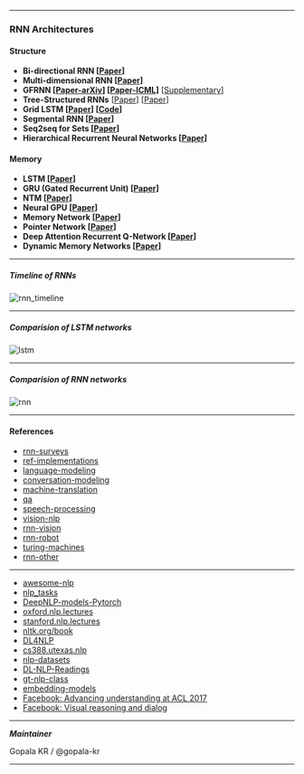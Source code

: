 


------------------


### RNN Architectures

#### Structure

* **Bi-directional RNN [[Paper](http://www.di.ufpe.br/~fnj/RNA/bibliografia/BRNN.pdf)]**
* **Multi-dimensional RNN [[Paper](http://arxiv.org/pdf/0705.2011.pdf)]**
* **GFRNN [[Paper-arXiv](http://arxiv.org/pdf/1502.02367)] [[Paper-ICML](http://jmlr.org/proceedings/papers/v37/chung15.pdf)]** [[Supplementary](http://jmlr.org/proceedings/papers/v37/chung15-supp.pdf)]
* **Tree-Structured RNNs**  [[Paper](http://arxiv.org/pdf/1503.00075)]  [[Paper](http://arxiv.org/pdf/1506.04834)]
* **Grid LSTM [[Paper](http://arxiv.org/pdf/1507.01526)] [[Code](https://github.com/coreylynch/grid-lstm)]**
* **Segmental RNN [[Paper](http://arxiv.org/pdf/1511.06018v2.pdf)]**
* **Seq2seq for Sets [[Paper](http://arxiv.org/pdf/1511.06391v4.pdf)]**
* **Hierarchical Recurrent Neural Networks [[Paper](http://arxiv.org/abs/1609.01704)]**


#### Memory

* **LSTM [[Paper](http://deeplearning.cs.cmu.edu/pdfs/Hochreiter97_lstm.pdf)]**
* **GRU (Gated Recurrent Unit) [[Paper](http://arxiv.org/pdf/1406.1078.pdf)]**
* **NTM [[Paper](http://arxiv.org/pdf/1410.5401)]**
* **Neural GPU [[Paper](http://arxiv.org/pdf/1511.08228.pdf)]**
* **Memory Network [[Paper](http://arxiv.org/pdf/1410.3916)]**
* **Pointer Network [[Paper](http://arxiv.org/pdf/1506.03134)]**
* **Deep Attention Recurrent Q-Network [[Paper](http://arxiv.org/abs/1512.01693)]**
* **Dynamic Memory Networks [[Paper](http://arxiv.org/abs/1506.07285)]**

----------------
##### Timeline of RNNs
![rnn_timeline](https://github.com/gopala-kr/recurrent-nn/blob/master/res/rnn_timeline.PNG)

--------------
##### Comparision of LSTM networks
![lstm](https://github.com/gopala-kr/recurrent-nn/blob/master/res/lstm.PNG)

-----------
##### Comparision of RNN networks

![rnn](https://github.com/gopala-kr/recurrent-nn/blob/master/res/rnn.PNG)

----------------

#### References

- [rnn-surveys](https://github.com/gopala-kr/recurrent-nn/blob/master/rnn-surveys.md)
- [ref-implementations](https://github.com/gopala-kr/recurrent-nn/blob/master/ref-implementations.md)
- [language-modeling](https://github.com/gopala-kr/recurrent-nn/blob/master/language-modeling.md)
- [conversation-modeling](https://github.com/gopala-kr/recurrent-nn/blob/master/conversation-modeling.md)
- [machine-translation](https://github.com/gopala-kr/recurrent-nn/blob/master/machine-translation.md)
- [qa](https://github.com/gopala-kr/recurrent-nn/blob/master/qa.md)
- [speech-processing](https://github.com/gopala-kr/recurrent-nn/blob/master/speech-processing.md)
- [vision-nlp](https://github.com/gopala-kr/recurrent-nn/blob/master/vision-nlp.md)
- [rnn-vision](https://github.com/gopala-kr/recurrent-nn/blob/master/rnn-vision.md)
- [rnn-robot](https://github.com/gopala-kr/recurrent-nn/blob/master/rnn-robot.md)
- [turing-machines](https://github.com/gopala-kr/recurrent-nn/blob/master/turing-machines.md)
- [rnn-other](https://github.com/gopala-kr/recurrent-nn/blob/master/rnn-other.md)
-----------


- [awesome-nlp](https://github.com/keon/awesome-nlp) 
- [nlp_tasks](https://github.com/Kyubyong/nlp_tasks) 
- [DeepNLP-models-Pytorch](https://github.com/DSKSD/DeepNLP-models-Pytorch) 
- [oxford.nlp.lectures](https://github.com/oxford-cs-deepnlp-2017/lectures) 
- [stanford.nlp.lectures](https://www.youtube.com/watch?v=OQQ-W_63UgQ&list=PL3FW7Lu3i5Jsnh1rnUwq_TcylNr7EkRe6) 
- [nltk.org/book](http://www.nltk.org/book/) 
- [DL4NLP](https://github.com/andrewt3000/DL4NLP) 
- [cs388.utexas.nlp](https://www.cs.utexas.edu/~mooney/cs388/) 
- [nlp-datasets](https://github.com/karthikncode/nlp-datasets) 
- [DL-NLP-Readings](https://github.com/IsaacChanghau/DL-NLP-Readings) 
- [gt-nlp-class](https://github.com/jacobeisenstein/gt-nlp-class)
- [embedding-models](https://github.com/Hironsan/awesome-embedding-models)
- [Facebook: Advancing understanding at ACL 2017](https://research.fb.com/advancing-understanding-at-acl2017/)
- [Facebook: Visual reasoning and dialog](https://research.fb.com/visual-reasoning-and-dialog-towards-natural-language-conversations-about-visual-data/)

------------------------

_**Maintainer**_

Gopala KR / @gopala-kr

----------------------
